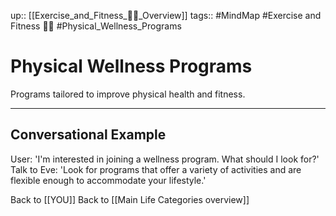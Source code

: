up:: [[Exercise_and_Fitness_🏋️‍♀️_Overview]]
tags:: #MindMap #Exercise and Fitness 🏋️‍♀️ #Physical_Wellness_Programs

# Physical Wellness Programs

Programs tailored to improve physical health and fitness.

---
## Conversational Example
User: 'I'm interested in joining a wellness program. What should I look for?'
Talk to Eve: 'Look for programs that offer a variety of activities and are flexible enough to accommodate your lifestyle.'

Back to [[YOU]]
Back to [[Main Life Categories overview]]
